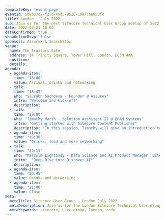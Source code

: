 ```yaml
---
templateKey: 'event-page'
eventId: 5b9b33c2-f25d-46d5-9520-19a7cae953fc
title: London - July 2022
sup: Join us for the next Sitecore Technical User Group meetup of 2022 in London. As Sitecore embarks on a transformation journey towards composable DXP, listen to experts as they talk about the latest and greatest in the world of Sitecore. Meet Sitecore enthusiasts and network over food and drinks at the Traitors Gate, Tower Hill. 
date: 2022-07-21 18:00
dateConfirmed: true
showOnlineRsvp: false
sponsors: Assurex & SearchStax
venue:
  name: The Traitors Gate 
  address: 14 Trinity Square, Tower Hill, London, EC3N 4AA
  position: 
  details:
agenda:
  - agenda-item:
    time: "18:00"
    value: Arrival, drinks and networking
  - talk:
    time: "18:45"
    who: "Saurabh Sachdeva - Founder @ Assurex"
    intro: "Welcome and kick-off"
    description:
  - talk: 
    time: "19:00"
    who: "Timothy Marsh - Solution Architect II @ EPAM Systems"
    intro: "Getting started with Sitecore Content Publisher"
    description: "In this session, Timothy will give an introduction to Sitecore Content Publisher and a live demo of the tool, API Integration options, and extension possibilities."
  - agenda-item:
    time: "19:30"
    value: "Drinks, food and more networking"
  - talk:
    time: "20:15"
    who: "Malcolm Lightbody - Data Science and AI Product Manager, Sitecore"
    intro:  "Deep Dive into Discover AI"
    description: 
  - agenda-item:
    time: "20:45"
    value: Drinks and Networking
  - agenda-item:
    time: "21:00"
    value: Close
meta:
  metaTitle: Sitecore User Group - London July 2022  
  metaDescription: Join us for the London Sitecore Technical User Group meetup of July 2022 
  metaKeywords: sitecore, user group, london, code
---
```

